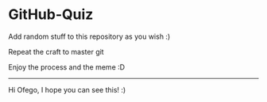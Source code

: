# GitHub-Quiz

Add random stuff to this repository as you wish :) 

Repeat the craft to master git 


Enjoy the process and the meme :D






-------------------------------------------
Hi Ofego, I hope you can see this! :) 
